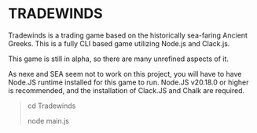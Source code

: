 # TRADEWINDS

Tradewinds is a trading game based on the historically sea-faring Ancient Greeks. This is a fully CLI based game utilizing Node.js and Clack.js.

This game is still in alpha, so there are many unrefined aspects of it.

As nexe and SEA seem not to work on this project, you will have to have Node.JS runtime installed for this game to run. Node.JS v20.18.0 or higher is recommended, and the installation of Clack.JS and Chalk are required. 

> cd Tradewinds
> 
> node main.js
